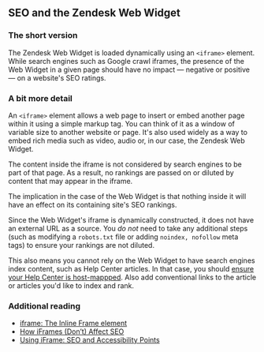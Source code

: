 ## SEO and the Zendesk Web Widget

### The short version

The Zendesk Web Widget is loaded dynamically using an `<iframe>` element. While search engines such as Google crawl iframes, the presence of the Web Widget in a given page should have no impact — negative or positive — on a website's SEO ratings.

### A bit more detail

An `<iframe>` element allows a web page to insert or embed another page within it using a simple markup tag. You can think of it as a window of variable size to another website or page. It's also used widely as a way to embed rich media such as video, audio or, in our case, the Zendesk Web Widget.

The content inside the iframe is not considered by search engines to be part of that page. As a result, no rankings are passed on or diluted by content that may appear in the iframe.

The implication in the case of the Web Widget is that nothing inside it will have an effect on its containing site's SEO rankings.

Since the Web Widget's iframe is dynamically constructed, it does not have an external URL as a source. You _do not_ need to take any additional steps (such as modifying a `robots.txt` file or adding `noindex, nofollow` meta tags) to ensure your rankings are not diluted.

This also means you cannot rely on the Web Widget to have search engines index content, such as Help Center articles. In that case, you should [ensure your Help Center is host-mappped](https://support.zendesk.com/hc/en-us/articles/203664356-Changing-the-address-of-your-Help-Center-subdomain-host-mapping-). Also add conventional links to the article or articles you'd like to index and rank.

### Additional reading

- [iframe: The Inline Frame element](https://developer.mozilla.org/en-US/docs/Web/HTML/Element/iframe)
- [How iFrames (Don’t) Affect SEO](http://tentacleinbound.com/articles/how-iframes-affect-seo)
- [Using iFrame: SEO and Accessibility Points](https://www.searchenginejournal.com/iframe-seo-and-accessibility/15217/)
